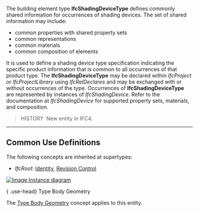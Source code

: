 ﻿The building element type **IfcShadingDeviceType** defines commonly shared information for occurrences of shading devices. The set of shared information may include:

* common properties with shared property sets
* common representations
* common materials
* common composition of elements

It is used to define a shading device type specification indicating the specific product information that is common to all occurrences of that product type. The **IfcShadingDeviceType** may be declared within _IfcProject_ or _IfcProjectLibrary_ using _IfcRelDeclares_ and may be exchanged with or without occurrences of the type. Occurrences of **IfcShadingDeviceType** are represented by instances of _IfcShadingDevice_. Refer to the documentation at _IfcShadingDevice_ for supported property sets, materials, and composition.

> HISTORY&nbsp; New entity in IFC4.

___
## Common Use Definitions
The following concepts are inherited at supertypes:

* _IfcRoot_: [Identity](../../templates/identity.htm), [Revision Control](../../templates/revision-control.htm)

[![Image](../../../img/diagram.png)&nbsp;Instance diagram](../../../annex/annex-d/common-use-definitions/ifcshadingdevicetype.htm)

{ .use-head}
Type Body Geometry

The [Type Body Geometry](../../templates/type-body-geometry.htm) concept applies to this entity.